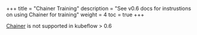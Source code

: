 +++
title = "Chainer Training"
description = "See v0.6 docs for instrustions on using Chainer for training"
weight = 4
toc = true
+++

[Chainer](https://github.com/kubeflow/chainer-operator) is not supported in kubeflow > 0.6
